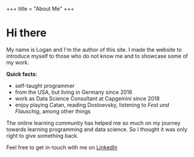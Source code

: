 +++
title = "About Me"
+++

# Hi there

My name is Logan and I'm the author of this site. I made the website to introduce myself to those who do not know me and to showcase some of my work. 

**Quick facts:**

- self-taught programmer
- from the USA, but living in Germany since 2016
- work as Data Science Consultant at Capgemini since 2018
- enjoy playing Catan, reading Dostoevsky, listening to *Fest und Flauschig*, among other things

The online learning community has helped me so much on my journey towards learning programming and data science. So I thought it was only right to give something back.

Feel free to get in-touch with me on [LinkedIn]((https://www.linkedin.com/in/loganconnolly/))